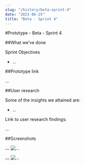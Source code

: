 ```yaml
---
slug: "/history/beta-sprint-4"
date: "2021-06-25"
title: "Beta - Sprint 4"
---
```


#Prototype - Beta - Sprint 4

##What we’ve done

Sprint Objectives

- ...

##Prototype link

...

##User research

Some of the insights we attained are:

- ...


Link to user research findings:

...

##Screenshots

**...**
![...](/images/beta-sprint-4/....png)

**...**
![...](/images/beta-sprint-4/....png)
